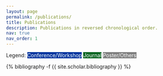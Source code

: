 ```yaml
---
layout: page
permalink: /publications/
title: Publications
description: Publications in reversed chronological order.
nav: true
nav_order: 1
---
```

<!-- _pages/publications.md -->
<div class="publications">


<p style="display:inline;">Legend:</p>
<abbr class="badge" style="display:inline; background-color:#00369f; color:#ffffff;">Conference/Workshop</abbr>
<abbr class="badge" style="display:inline; background-color:#0b6623; color:#ffffff;">Journal</abbr>
<abbr class="badge" style="display:inline; background-color:#808080; color:#ffffff;">Poster/Others</abbr>

{% bibliography -f {{ site.scholar.bibliography }} %}

</div>
